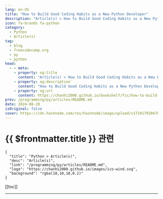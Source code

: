 ```yaml
---
lang: en-US
title: "How to Build Good Coding Habits as a New Python Developer"
description: "Article(s) > How to Build Good Coding Habits as a New Python Developer"
icon: fa-brands fa-python
category: 
  - Python
  - Article(s)
tag: 
  - blog
  - freecodecamp.org
  - py
  - python
head:
  - - meta:
    - property: og:title
      content: "Article(s) > How to Build Good Coding Habits as a New Python Developer"
    - property: og:description`
      content: "How to Build Good Coding Habits as a New Python Developer"
    - property: og:url
      content: https://chanhi2000.github.io/bookshelf/fcc/how-to-build-good-coding-habits.html
prev: /programming/py/articles/README.md
date: 2024-08-20
isOriginal: false
cover: https://cdn.hashnode.com/res/hashnode/image/upload/v1724179204764/68fe386c-336f-4f05-9652-bbf5644b5a1b.jpeg
---
```


# {{ $frontmatter.title }} 관련

```component VPCard
{
  "title": "Python > Article(s)",
  "desc": "Article(s)",
  "link": "/programming/py/articles/README.md",
  "logo": "https://chanhi2000.github.io/images/ico-wind.svg",
  "background": "rgba(10,10,10,0.2)"
}
```

[[toc]]

---

<SiteInfo
  name="How to Build Good Coding Habits as a New Python Developer"
  desc="When you're starting out as a new Python developer, you'll likely develop some habits, both good and bad. Coding is something of an art form. Flexibility and customization are encouraged — and you can usually write code how you want within the contex..."
  url="https://freecodecamp.org/news/how-to-build-good-coding-habits/"
  logo="https://cdn.freecodecamp.org/universal/favicons/favicon.ico"
  preview="https://cdn.hashnode.com/res/hashnode/image/upload/v1724179204764/68fe386c-336f-4f05-9652-bbf5644b5a1b.jpeg"/>

<!-- TODO: 작성 -->

